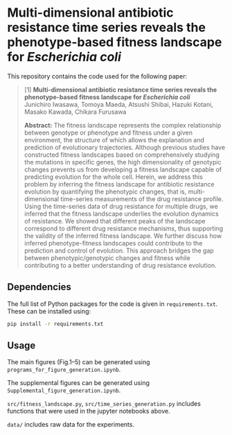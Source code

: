 # Multi-dimensional antibiotic resistance time series reveals the phenotype-based fitness landscape for *Escherichia coli*

This repository contains the code used for the following paper:
> [1] **Multi-dimensional antibiotic resistance time series reveals the phenotype-based fitness landscape for *Escherichia coli***  
>Junichiro Iwasawa, Tomoya Maeda, Atsushi Shibai, Hazuki Kotani, Masako Kawada, Chikara Furusawa
>
> **Abstract:** The fitness landscape represents the complex relationship between genotype or phenotype and fitness under a given environment, the structure of which allows the explanation and prediction of evolutionary trajectories. Although previous studies have constructed fitness landscapes based on comprehensively studying the mutations in specific genes, the high dimensionality of genotypic changes prevents us from developing a fitness landscape capable of predicting evolution for the whole cell. Herein, we address this problem by inferring the fitness landscape for antibiotic resistance evolution by quantifying the phenotypic changes, that is, multi-dimensional time-series measurements of the drug resistance profile. Using the time-series data of drug resistance for multiple drugs, we inferred that the fitness landscape underlies the evolution dynamics of resistance. We showed that different peaks of the landscape correspond to different drug resistance mechanisms, thus supporting the validity of the inferred fitness landscape. We further discuss how inferred phenotype-fitness landscapes could contribute to the prediction and control of evolution. This approach bridges the gap between phenotypic/genotypic changes and fitness while contributing to a better understanding of drug resistance evolution.

## Dependencies

The full list of Python packages for the code is given in `requirements.txt`. These can be installed using:

```bash
pip install -r requirements.txt
```

## Usage

The main figures (Fig.1–5) can be generated using 
`programs_for_figure_generation.ipynb`.

The supplemental figures can be generated using `Supplemental_figure_generation.ipynb`.

`src/fitness_landscape.py`, `src/time_series_generation.py` includes functions that were used in the jupyter notebooks above.

`data/` includes raw data for the experiments.
